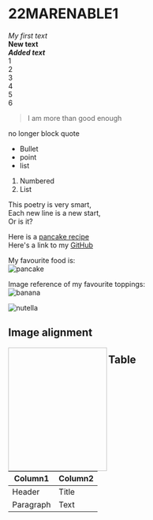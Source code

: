 # 22MARENABLE1
_My first text_\
**New text**\
**_Added text_**\
1\
2\
3\
4\
5\
6
> I am more than good enough

no longer block quote

* Bullet
* point
* list
1. Numbered
2. List

This poetry is very smart,  
Each new line is a new start,  
Or is it?  

Here is a [pancake recipe](https://www.bbc.co.uk/food/recipes/basicpancakeswithsuga_66226)\
Here's a link to my [GitHub][github-link]

[github-link]: http://www.github.com/bryleen1

My favourite food is:\
![pancake](https://ichef.bbci.co.uk/food/ic/food_16x9_1600/recipes/basicpancakeswithsuga_66226_16x9.jpg)

Image reference of my favourite toppings:\
![banana][banana-link]

[banana-link]: https://www.bing.com/th?id=AMMS_ac7d96bd00e4df398b0fe65a2c945d24&w=208&h=183&c=8&rs=1&o=5&pid=3.1&rm=2

![nutella][nutella-link]

[nutella-link]: https://th.bing.com/th/id/OIP.hhuOq5WTgaKHPEqaZ2QSLQHaIq?w=170&h=199&c=7&r=0&o=5&pid=1.7

## Image alignment
<img align="left" width="200" height="250" scr="https://th.bing.com/th/id/OIP.hhuOq5WTgaKHPEqaZ2QSLQHaIq?w=170&h=199&c=7&r=0&o=5&pid=1.7">


## Table
| Column1     | Column2     |
| ----------- | ----------- |
| Header      | Title       |
| Paragraph   | Text        |
